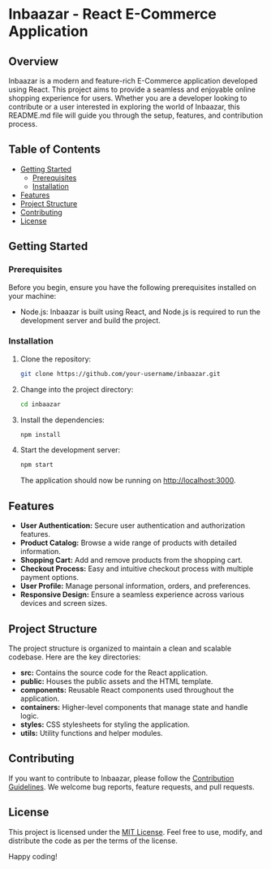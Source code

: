 # Inbaazar - React E-Commerce Application

## Overview

Inbaazar is a modern and feature-rich E-Commerce application developed using React. This project aims to provide a seamless and enjoyable online shopping experience for users. Whether you are a developer looking to contribute or a user interested in exploring the world of Inbaazar, this README.md file will guide you through the setup, features, and contribution process.

## Table of Contents

- [Getting Started](#getting-started)
  - [Prerequisites](#prerequisites)
  - [Installation](#installation)
- [Features](#features)
- [Project Structure](#project-structure)
- [Contributing](#contributing)
- [License](#license)

## Getting Started

### Prerequisites

Before you begin, ensure you have the following prerequisites installed on your machine:

- Node.js: Inbaazar is built using React, and Node.js is required to run the development server and build the project.

### Installation

1. Clone the repository:

   ```bash
   git clone https://github.com/your-username/inbaazar.git
   ```

2. Change into the project directory:

   ```bash
   cd inbaazar
   ```

3. Install the dependencies:

   ```bash
   npm install
   ```

4. Start the development server:

   ```bash
   npm start
   ```

   The application should now be running on [http://localhost:3000](http://localhost:3000).

## Features

- **User Authentication:** Secure user authentication and authorization features.
- **Product Catalog:** Browse a wide range of products with detailed information.
- **Shopping Cart:** Add and remove products from the shopping cart.
- **Checkout Process:** Easy and intuitive checkout process with multiple payment options.
- **User Profile:** Manage personal information, orders, and preferences.
- **Responsive Design:** Ensure a seamless experience across various devices and screen sizes.

## Project Structure

The project structure is organized to maintain a clean and scalable codebase. Here are the key directories:

- **src:** Contains the source code for the React application.
- **public:** Houses the public assets and the HTML template.
- **components:** Reusable React components used throughout the application.
- **containers:** Higher-level components that manage state and handle logic.
- **styles:** CSS stylesheets for styling the application.
- **utils:** Utility functions and helper modules.

## Contributing

If you want to contribute to Inbaazar, please follow the [Contribution Guidelines](CONTRIBUTING.md). We welcome bug reports, feature requests, and pull requests.

## License

This project is licensed under the [MIT License](LICENSE.md). Feel free to use, modify, and distribute the code as per the terms of the license.

Happy coding!
